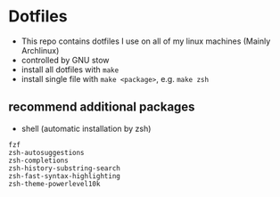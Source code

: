 # Dotfiles

* This repo contains dotfiles I use on all of my linux machines (Mainly Archlinux)
* controlled by GNU stow
* install all dotfiles with `make`
* install single file with `make <package>`, e.g. `make zsh`

## recommend additional packages
* shell (automatic installation by zsh)
```
fzf
zsh-autosuggestions
zsh-completions
zsh-history-substring-search
zsh-fast-syntax-highlighting
zsh-theme-powerlevel10k
```
